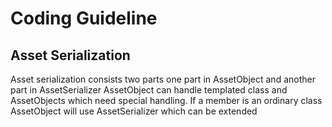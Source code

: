 # Coding Guideline

## Asset Serialization
Asset serialization consists two parts one part in AssetObject and another part in AssetSerializer
AssetObject can handle templated class and AssetObjects which need special handling. If a member is an ordinary class AssetObject will use AssetSerializer which can be extended